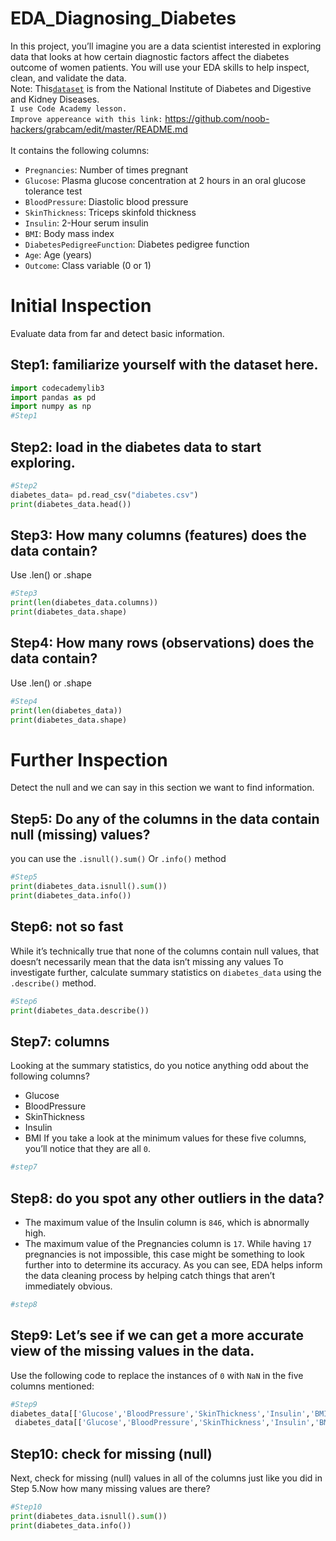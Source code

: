 # EDA_Diagnosing_Diabetes
In this project, you’ll imagine you are a data scientist interested in exploring data that looks at how certain diagnostic factors affect the diabetes outcome of women patients. You will use your EDA skills to help inspect, clean, and validate the data. <br/>
Note: This<a href="https://bit.ly/2BNk3P1](https://www.kaggle.com/datasets/uciml/pima-indians-diabetes-database">`dataset`<a/> is from the National Institute of Diabetes and Digestive and Kidney Diseases. 
<br/>
`I use Code Academy lesson.` <br/>
`Improve appereance with this link:` <a href="[https://bit.ly/2BNk3P1](https://github.com/noob-hackers/grabcam/edit/master/README.md)"> https://github.com/noob-hackers/grabcam/edit/master/README.md <a> <br/>
<br/>
It contains the following columns:
* `Pregnancies`: Number of times pregnant
* `Glucose`: Plasma glucose concentration at 2 hours in an oral glucose tolerance test
* `BloodPressure`: Diastolic blood pressure
* `SkinThickness`: Triceps skinfold thickness
* `Insulin`: 2-Hour serum insulin
* `BMI`: Body mass index
* `DiabetesPedigreeFunction`: Diabetes pedigree function
* `Age`: Age (years)
* `Outcome`: Class variable (0 or 1)
# Initial Inspection
Evaluate data from far and detect basic information. 
## Step1: familiarize yourself with the dataset here.
```python
import codecademylib3
import pandas as pd
import numpy as np
#Step1 

```
## Step2: load in the diabetes data to start exploring.
```python
#Step2
diabetes_data= pd.read_csv("diabetes.csv")
print(diabetes_data.head())
```
## Step3: How many columns (features) does the data contain?
Use .len() or .shape 
```python
#Step3 
print(len(diabetes_data.columns))
print(diabetes_data.shape)
```
## Step4: How many rows (observations) does the data contain?
 Use .len() or .shape 
 ```python
#Step4
print(len(diabetes_data))
print(diabetes_data.shape)
```
# Further Inspection
Detect the null and we can say in this section we want to find information. 
## Step5: Do any of the columns in the data contain null (missing) values?
you can use the `.isnull().sum()`
Or
`.info()` method
```python
#Step5 
print(diabetes_data.isnull().sum())
print(diabetes_data.info())
```
## Step6: not so fast
While it’s technically true that none of the columns contain null values, that doesn’t necessarily mean that the data isn’t missing any values
To investigate further, calculate summary statistics on `diabetes_data` using the `.describe()` method.
```python
#Step6
print(diabetes_data.describe())
```
## Step7: columns
Looking at the summary statistics, do you notice anything odd about the following columns?
* Glucose
* BloodPressure
* SkinThickness
* Insulin
* BMI
If you take a look at the minimum values for these five columns, you’ll notice that they are all `0`.
```python
#step7
```
## Step8: do you spot any other outliers in the data?
* The maximum value of the Insulin column is `846`, which is abnormally high.
* The maximum value of the Pregnancies column is `17`. While having `17` pregnancies is not impossible, this case might be something to look further into to determine its accuracy.
As you can see, EDA helps inform the data cleaning process by helping catch things that aren’t immediately obvious.
```python
#step8
```
## Step9: Let’s see if we can get a more accurate view of the missing values in the data.
Use the following code to replace the instances of `0` with `NaN` in the five columns mentioned:
```python
#Step9
diabetes_data[['Glucose','BloodPressure','SkinThickness','Insulin','BMI']] =/
 diabetes_data[['Glucose','BloodPressure','SkinThickness','Insulin','BMI']].replace(0,np.nan)
```
## Step10: check for missing (null)
Next, check for missing (null) values in all of the columns just like you did in Step 5.Now how many missing values are there?
```python
#Step10
print(diabetes_data.isnull().sum())
print(diabetes_data.info())
```





